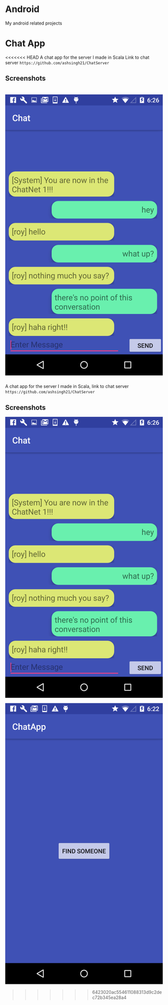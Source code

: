 # Android

My android related projects

# Chat App
<<<<<<< HEAD
A chat app for the server I made in Scala 
Link to chat server ``` https://github.com/ashsingh21/ChatServer ```

## Screenshots
![](Chat/screenshots/chat.png)
=======
A chat app for the server I made in Scala, link to chat server ``` https://github.com/ashsingh21/ChatServer ```

## Screenshots

![Alt text](Chat/screenshots/rsz_chat.png?raw=true "Optional Title")

![Alt text](Chat/screenshots/rsz_main.png?raw=true "Optional Title")
>>>>>>> 6423020ac554611088313d9c2dec72b345ea28a4
